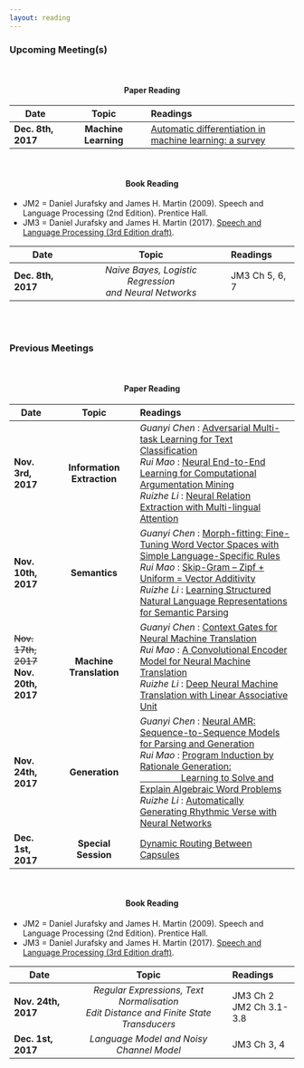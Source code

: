 ```yaml
---
layout: reading
---
```


### Upcoming Meeting(s)

<br />

<center><h4><b>Paper Reading</b></h4></center>

| **Date**       || **Topic**  || **Readings**  |
| ------------- |-------------|:-------------:|-------------|:-------------|
| **Dec. 8th, 2017**| | **Machine Learning**| | [Automatic differentiation in machine learning: a survey](https://arxiv.org/pdf/1502.05767.pdf) |

<br/>

<center><h4><b>Book Reading</b></h4></center>

* JM2 = Daniel Jurafsky and James H. Martin (2009). Speech and Language Processing (2nd Edition). Prentice Hall.
* JM3 = Daniel Jurafsky and James H. Martin (2017). [Speech and Language Processing (3rd Edition draft)](https://web.stanford.edu/~jurafsky/slp3/).

| **Date**       || **Topic**  || **Readings**  |
| ------------- |-------------|:-------------:|-------------|:-------------|
| **Dec. 8th, 2017**| | *Naive Bayes, Logistic Regression<br/>and Neural Networks* | | JM3 Ch 5, 6, 7 |

<br/>
<br/>

### Previous Meetings
<br />

<center><h4><b>Paper Reading</b></h4></center>

| **Date**       || **Topic**  || **Readings**  |
| ------------- |-------------|:-------------:|-------------|:-------------|
| **Nov. 3rd, 2017**| | **Information<br/>Extraction**| |*Guanyi Chen* : [Adversarial Multi-task Learning for Text Classification](https://arxiv.org/pdf/1704.05742.pdf)<br />*Rui Mao* : [Neural End-to-End Learning for Computational Argumentation Mining](https://www.ukp.tu-darmstadt.de/fileadmin/user_upload/FSP/acl_arg_min_frame2017_4.pdf)<br />*Ruizhe Li* : [Neural Relation Extraction with Multi-lingual Attention](http://nlp.csai.tsinghua.edu.cn/~lyk/publications/acl2017_mnre.pdf) |
| **Nov. 10th, 2017**| | **Semantics**| |*Guanyi Chen* : [Morph-fitting: Fine-Tuning Word Vector Spaces with Simple Language-Specific Rules](http://mi.eng.cam.ac.uk/~sjy/papers/vmro17.pdf)<br />*Rui Mao* : [Skip-Gram – Zipf + Uniform = Vector Additivity](http://www.aclweb.org/anthology/P17-1007)<br />*Ruizhe Li* : [Learning Structured Natural Language Representations for Semantic Parsing](http://aclweb.org/anthology/P17-1005) |
| ~~Nov. 17th, 2017~~<br/>**Nov. 20th, 2017**| | **Machine<br/>Translation**| |*Guanyi Chen* : [Context Gates for Neural Machine Translation](http://www.aclweb.org/anthology/Q17-1007)<br />*Rui Mao* : [A Convolutional Encoder Model for Neural Machine Translation](http://www.aclweb.org/anthology/P17-1012)<br />*Ruizhe Li* : [Deep Neural Machine Translation with Linear Associative Unit](http://www.aclweb.org/anthology/P17-1013) |
| **Nov. 24th, 2017**| | **Generation**| |*Guanyi Chen* : [Neural AMR: Sequence-to-Sequence Models for Parsing and Generation](https://arxiv.org/pdf/1704.08381.pdf)<br />*Rui Mao* : [Program Induction by Rationale Generation: <br/> &emsp;&emsp;&emsp;&emsp;&nbsp;&nbsp;Learning to Solve and Explain Algebraic Word Problems](http://www.aclweb.org/anthology/P17-1015)<br />*Ruizhe Li* : [Automatically Generating Rhythmic Verse with Neural Networks](http://www.aclweb.org/anthology/P17-1016) |
| **Dec. 1st, 2017**| | **Special Session**| | [Dynamic Routing Between Capsules](https://arxiv.org/pdf/1710.09829.pdf) |

<br/>

<center><h4><b>Book Reading</b></h4></center>

* JM2 = Daniel Jurafsky and James H. Martin (2009). Speech and Language Processing (2nd Edition). Prentice Hall.
* JM3 = Daniel Jurafsky and James H. Martin (2017). [Speech and Language Processing (3rd Edition draft)](https://web.stanford.edu/~jurafsky/slp3/).

| **Date**       || **Topic**  || **Readings**  |
| ------------- |-------------|:-------------:|-------------|:-------------|
| **Nov. 24th, 2017**| | *Regular Expressions, Text Normalisation<br/>Edit Distance and Finite State Transducers* | | JM3 Ch 2 <br/> JM2 Ch 3.1-3.8 |
| **Dec. 1st, 2017**| | *Language Model and Noisy Channel Model* | | JM3 Ch 3, 4 |

<br/>
<br/>
